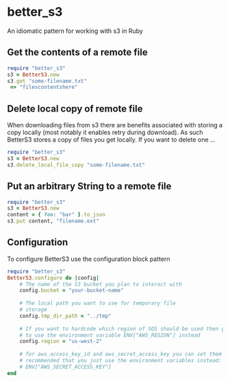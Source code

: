 # better_s3
An idiomatic pattern for working with s3 in Ruby

## Get the contents of a remote file

```ruby
require "better_s3"
s3 = BetterS3.new
s3.get "some-filename.txt"
 => "filescontentshere"
```

## Delete local copy of remote file

When downloading files from s3 there are benefits associated with storing a copy locally (most notably it enables
retry during download). As such BetterS3 stores a copy of files you get locally. If you want to delete one ...

```ruby
require "better_s3"
s3 = BetterS3.new
s3.delete_local_file_copy "some-filename.txt"
```

## Put an arbitrary String to a remote file

```ruby
require "better_s3"
s3 = BetterS3.new
content = { foo: "bar" }.to_json
s3.put content, "filename.ext"
```

## Configuration

To configure BetterS3 use the configuration block pattern

```ruby
require "better_s3"
BetterS3.configure do |config|
    # The name of the S3 bucket you plan to interact with
    config.bucket = "your-bucket-name"
    
    # The local path you want to use for temporary file
    # storage
    config.tmp_dir_path = "../tmp"
    
    # If you want to hardcode which region of SQS should be used then you can set this option. It is recommended
    # to use the environment variable ENV["AWS_REGION"] instead
    config.region = "us-west-2"
    
    # for aws_access_key_id and aws_secret_access_key you can set them in this fashion, but it is strongly
    # recommended that you just use the environment variables instead: ENV["AWS_ACCESS_KEY_ID"], 
    # ENV["AWS_SECRET_ACCESS_KEY"]
end
```